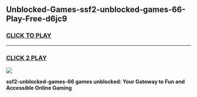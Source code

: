 
## Unblocked-Games-ssf2-unblocked-games-66-Play-Free-d6jc9
<h3>
<a href="https://premium76.site?title=ssf2-unblocked-games-66&ref=18A">CLICK TO PLAY</a></h3>
<hr>

<h3>
<a href="https://premium76.site?title=ssf2-unblocked-games-66&ref=18A">CLICK 2 PLAY</a>
  
</h3>

<a href="https://premium76.site?title=ssf2-unblocked-games-66&ref=18A"><img src="https://clearcache.store/games.png"></a>


**ssf2-unblocked-games-66 games unblocked: Your Gateway to Fun and Accessible Online Gaming**
